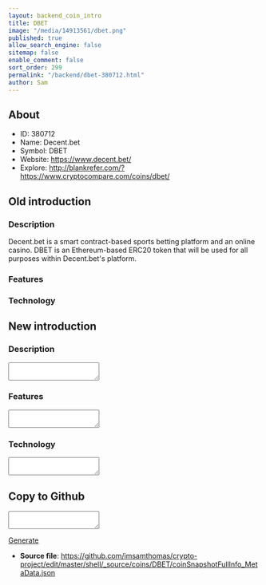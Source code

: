 ```yaml
---
layout: backend_coin_intro
title: DBET
image: "/media/14913561/dbet.png"
published: true
allow_search_engine: false
sitemap: false
enable_comment: false
sort_order: 299
permalink: "/backend/dbet-380712.html"
author: Sam
---
```


## About

- ID: 380712
- Name: Decent.bet
- Symbol: DBET
- Website: https://www.decent.bet/
- Explore: http://blankrefer.com/?https://www.cryptocompare.com/coins/dbet/


## Old introduction

### Description

<p>Decent.bet is a smart contract-based sports betting platform and an online casino. DBET is an Ethereum-based ERC20 token that will be used for all purposes within Decent.bet&#39;s platform.</p>

### Features


### Technology




## New introduction


### Description
<textarea id="meta_description" name="description"></textarea>

### Features
<textarea id="meta_features" name="features"></textarea>

### Technology
<textarea id="meta_technology" name="technology"></textarea>


## Copy to Github

<textarea id="coinsnapshotfullinfo_metadata"></textarea>

<a href="#gen" onclick="generateMetaDatJson()">Generate</a>

- **Source file**: <a href="https://github.com/imsamthomas/crypto-project/edit/master/shell/_source/coins/DBET/coinSnapshotFullInfo_MetaData.json">https://github.com/imsamthomas/crypto-project/edit/master/shell/_source/coins/DBET/coinSnapshotFullInfo_MetaData.json</a>

